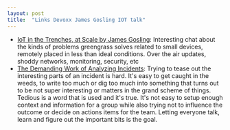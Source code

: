 ```yaml
---
layout: post
title:  "Links Devoxx James Gosling IOT talk"
---
```


* [IoT in the Trenches, at Scale by James Gosling](https://www.youtube.com/watch?v=NtrF_SiFQag): Interesting chat about the kinds of problems greengrass solves related to small devices, remotely placed in less than ideal conditions. Over the air updates, shoddy networks, monitoring, security, etc
* [The Demanding Work of Analyzing Incidents](https://ferd.ca/the-demanding-work-of-analyzing-incidents.html): Trying to tease out the interesting parts of an incident is hard. It's easy to get caught in the weeds, to write too much or dig too much into something that turns out to be not super interesting or matters in the grand scheme of things. Tedious is a word that is used and it's true. It's not easy to setup enough context and information for a group while also trying not to influence the outcome or decide on actions items for the team. Letting everyone talk, learn and figure out the important bits is the goal.
